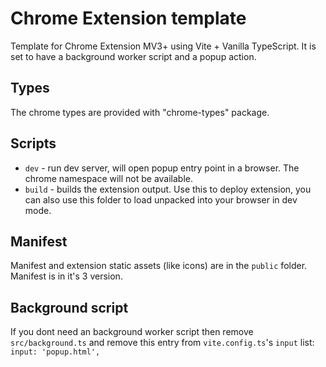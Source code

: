 # Chrome Extension template

Template for Chrome Extension MV3+ using Vite + Vanilla TypeScript. It is set to have a background worker script and a popup action.

## Types

The chrome types are provided with "chrome-types" package.

## Scripts

- `dev` - run dev server, will open popup entry point in a browser. The chrome namespace will not be available.
- `build` - builds the extension output. Use this to deploy extension, you can also use this folder to load unpacked into your browser in dev mode.

## Manifest

Manifest and extension static assets (like icons) are in the `public` folder. Manifest is in it's 3 version.

## Background script

If you dont need an background worker script then remove `src/background.ts` and remove this entry from `vite.config.ts`'s `input` list: `input: 'popup.html',`
